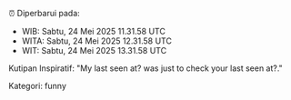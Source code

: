 ⏰ Diperbarui pada:
- WIB: Sabtu, 24 Mei 2025 11.31.58 UTC
- WITA: Sabtu, 24 Mei 2025 12.31.58 UTC
- WIT: Sabtu, 24 Mei 2025 13.31.58 UTC

Kutipan Inspiratif:
"My last seen at? was just to check your last seen at?."


Kategori: funny

